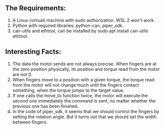 ## The Requirements:
1. A Linux (virtual) machine with sudo authorization. WSL 2 won't work. 
2. Python with required libraries: python-can, piper_sdk.
3. can-utils and ethtool, can be installed by sudo apt install can-utils ethtool.

## Interesting Facts:
1. The data the motor sends are not always precise. When fingers are at the zero position physically, its position and torque read from the motor are not 0.
2. When fingers move to a position with a given torque, the torque read from the motor will not change much until the fingers contact something, when the torque jumps to the target value.
3. If one calls the move_to function twice, the motor will execute the second one immediately the command is sent, no matter whether the previous one has been finished.
4. In the code of piper_sdk, it seems that we should control the fingers by setting the rotation angle. But it turns out that we should set the width between fingers.


